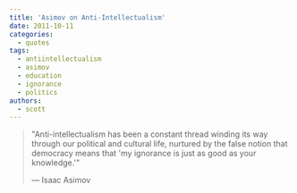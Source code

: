 ```yaml
---
title: 'Asimov on Anti-Intellectualism'
date: 2011-10-11
categories:
  - quotes
tags:
  - antiintellectualism
  - asimov
  - education
  - ignorance
  - politics
authors:
  - scott
---
```


> "Anti-intellectualism has been a constant thread winding its way through our political and cultural life, nurtured by the false notion that democracy means that 'my ignorance is just as good as your knowledge.'"
>
> — Isaac Asimov
